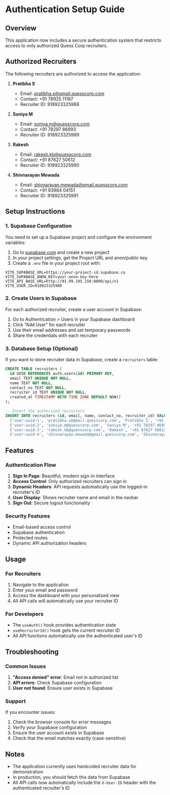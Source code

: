 # Authentication Setup Guide

## Overview
This application now includes a secure authentication system that restricts access to only authorized Quess Corp recruiters.

## Authorized Recruiters
The following recruiters are authorized to access the application:

1. **Pratibha S**
   - Email: pratibha.s@qmail.quesscorp.com
   - Contact: +91 78925 11187
   - Recruiter ID: 918923325988

2. **Soniya M**
   - Email: soniya.m@quesscorp.com
   - Contact: +91 78297 86993
   - Recruiter ID: 918923325989

3. **Rakesh**
   - Email: rakesh.kb@quesscorp.com
   - Contact: +91 87627 50612
   - Recruiter ID: 918923325990

4. **Shivnarayan Mewada**
   - Email: shivnarayan.mewada@qmail.quesscorp.com
   - Contact: +91 93984 04151
   - Recruiter ID: 918923325991

## Setup Instructions

### 1. Supabase Configuration
You need to set up a Supabase project and configure the environment variables:

1. Go to [supabase.com](https://supabase.com) and create a new project
2. In your project settings, get the Project URL and anon/public key
3. Create a `.env` file in your project root with:

```env
VITE_SUPABASE_URL=https://your-project-id.supabase.co
VITE_SUPABASE_ANON_KEY=your-anon-key-here
VITE_API_BASE_URL=http://91.99.195.150:8000/api/v1
VITE_USER_ID=918923325988
```

### 2. Create Users in Supabase
For each authorized recruiter, create a user account in Supabase:

1. Go to Authentication > Users in your Supabase dashboard
2. Click "Add User" for each recruiter
3. Use their email addresses and set temporary passwords
4. Share the credentials with each recruiter

### 3. Database Setup (Optional)
If you want to store recruiter data in Supabase, create a `recruiters` table:

```sql
CREATE TABLE recruiters (
  id UUID REFERENCES auth.users(id) PRIMARY KEY,
  email TEXT UNIQUE NOT NULL,
  name TEXT NOT NULL,
  contact_no TEXT NOT NULL,
  recruiter_id TEXT UNIQUE NOT NULL,
  created_at TIMESTAMP WITH TIME ZONE DEFAULT NOW()
);

-- Insert the authorized recruiters
INSERT INTO recruiters (id, email, name, contact_no, recruiter_id) VALUES
  ('user-uuid-1', 'pratibha.s@qmail.quesscorp.com', 'Pratibha S', '+91 78925 11187', '918923325988'),
  ('user-uuid-2', 'soniya.m@quesscorp.com', 'Soniya M', '+91 78297 86993', '918923325989'),
  ('user-uuid-3', 'rakesh.kb@quesscorp.com', 'Rakesh', '+91 87627 50612', '918923325990'),
  ('user-uuid-4', 'shivnarayan.mewada@qmail.quesscorp.com', 'Shivnarayan Mewada', '+91 93984 04151', '918923325991');
```

## Features

### Authentication Flow
1. **Sign In Page**: Beautiful, modern sign-in interface
2. **Access Control**: Only authorized recruiters can sign in
3. **Dynamic Headers**: API requests automatically use the logged-in recruiter's ID
4. **User Display**: Shows recruiter name and email in the navbar
5. **Sign Out**: Secure logout functionality

### Security Features
- Email-based access control
- Supabase authentication
- Protected routes
- Dynamic API authorization headers

## Usage

### For Recruiters
1. Navigate to the application
2. Enter your email and password
3. Access the dashboard with your personalized view
4. All API calls will automatically use your recruiter ID

### For Developers
- The `useAuth()` hook provides authentication state
- `useRecruiterId()` hook gets the current recruiter ID
- All API functions automatically use the authenticated user's ID

## Troubleshooting

### Common Issues
1. **"Access denied" error**: Email not in authorized list
2. **API errors**: Check Supabase configuration
3. **User not found**: Ensure user exists in Supabase

### Support
If you encounter issues:
1. Check the browser console for error messages
2. Verify your Supabase configuration
3. Ensure the user account exists in Supabase
4. Check that the email matches exactly (case-sensitive)

## Notes
- The application currently uses hardcoded recruiter data for demonstration
- In production, you should fetch this data from Supabase
- All API calls now automatically include the `X-User-ID` header with the authenticated recruiter's ID
